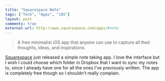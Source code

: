 ```yaml
---
title: "Squarespace Note"
tags: ["Tech", "Apps", "iOS"]
layout: post
comments: true
external-url: http://www.squarespace.com/apps/#note
---
```


> A free minimalist iOS app that anyone can use to capture all their thoughts, ideas, and inspirations.

[Squarespace](http://www.squarespace.com/) just released a simple note taking app. I love the interface but I wish I could choose which folder in Dropbox that I want to sync my notes to, since I already have one for all the ones I've previously written. The app is completely free though so I shouldn't really complain.
